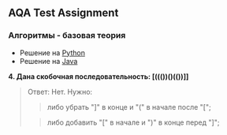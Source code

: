 ## AQA Test Assignment

### Алгоритмы - базовая теория

+ Решение на [Python](https://github.com/zastasja/AQA-TA/tree/main/py)
+ Решение на [Java](https://github.com/zastasja/AQA-TA/tree/main/java)

**4. Дана скобочная последовательность: [((())()(())]]**

> Ответ: Нет. Нужно:
> > либо убрать "]" в конце и "(" в начале после "[";
> 
> > либо добавить "[" в начале и ")" в конце перед "]";

